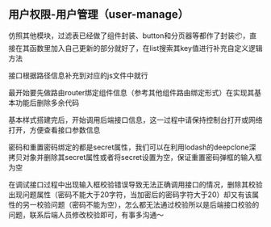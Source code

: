 ## 用户权限-用户管理（user-manage）

仿照其他模块，过滤表已经做了组件封装、button和分页器等都作了封装📦，直接在其函数里加入自己更新的部分就好了，在list搜索其key值进行补充自定义逻辑方法

接口根据路径信息补充到对应的js文件中就行

最开始要先做路由router绑定组件信息（参考其他组件路由绑定形式）在实现其基本功能后删除多余代码

基本样式搭建完后，开始调用后端接口信息，这一过程中请保持控制台打开或网络打开，方便查看接口参数信息

密码和重置密码绑定的都是secret属性，我们可以在利用lodash的deepclone深拷贝对象并删除其secret属性或者将secret设置为空，保证重置密码弹框的输入框为空

在调试接口过程中出现输入框校验错误导致无法正确调用接口的情况，删除其校验出现问题属性（密码不能大于20字符，当加密后的密码字符大于20）却又有该属性的另一校验问题（密码不能为空），怎么都无法通过校验所以是后端接口校验的问题，联系后端人员修改校验即可，有事多沟通～